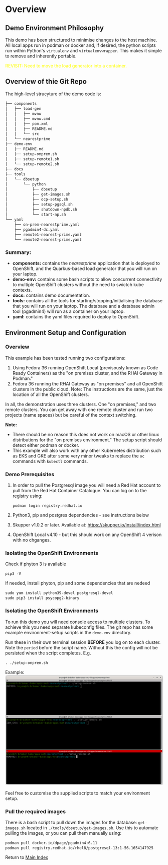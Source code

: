 # Overview

## Demo Environment Philosophy
This demo has been structured to minimise changes to the host machine. All local apps run in podman or docker and, if desired, the python scripts run within Python's `virtualenv` and `virtualenvwrapper`. This makes it simple to remove and inherently portable.

<span style="color:yellow">REVISIT: Need to move the load generator into a container. </span>

## Overview of thie Git Repo

The high-level strucyture of the demo code is:
```
├── components
│   ├── load-gen
│   │   ├── mvnw
│   │   ├── mvnw.cmd
│   │   ├── pom.xml
│   │   ├── README.md
│   │   └── src
│   └── nearestprime
├── demo-env
│   ├── README.md
│   ├── setup-onprem.sh
│   ├── setup-remote1.sh
│   └── setup-remote2.sh
├── docs
├── tools
│   └── dbsetup
│       └── python
│           ├── dbsetup
│           ├── get-images.sh
│           ├── ocp-setup.sh
│           ├── setup-pgsql.sh
│           ├── shutdown-npdb.sh
│           └── start-np.sh
└── yaml
    ├── on-prem-nearestprime.yaml
    ├── pgadmin4-dc.yaml
    ├── remote1-nearest-prime.yaml
    └── remote2-nearest-prime.yaml

```
### Summary:
- **components:** contains the *nearestprime* application that is deployed to OpenShift, and the Quarkus-based load generator that you will run on your laptop.
- **demo-env:** contains some bash scripts to allow concurrent connectivity to multiple OpenShift clusters without the need to swictch kube contexts. 
- **docs:** contains demo documentation.
- **tools:** contains all the tools for starting/stopping/initialising the database that you will run on your laptop. The database and a database admin tool (pgadmin4) will run as a container on your laptop.
- **yaml:** contains the yaml files required to deploy to OpenShift.

## Environment Setup and Configuration
### Overview
This example has been tested running two configurations:
1. Using Fedora 36 running OpenShift Local (previsously known as Code Ready Containers) as the "on premises cluster, and the RHAI Gateway in Podman."
2. Fedora 36 running the RHAI Gateway as "on premises" and all OpenShift clusters in the public cloud. Note: The instructions are the same, just the location of all the OpenShift clusters.

In all, the demonstration uses three clusters. One "on premises," and two remote clusters. You can get away with one remote cluster and run two projects (name spaces) but be careful of the context switching.

**Note:**
- There should be no reason this does not work on macOS or other linux distributions for the "on premises environment." The setup script should detect either podman or docker.
- This example will also work with any other Kubernetes distribution such as EKS and GKE after some very minor tweaks to replace the `oc` commands with `kubectl` commands.

### Demo Prerequisites
1. In order to pull the Postgresql image you will need a Red Hat account to pull from the Red Hat Container Catalogue. You can log on to the registry using:

   ```
   podman login registry.redhat.io
   ```

2. Python3, pip and postgres dependencies - see instructions below
3. Skupper v1.0.2 or later. Available at: https://skupper.io/install/index.html
4. OpenShift Local v4.10 - but this should work on any OpenShift 4 verison with no chganges.


### Isolating the OpenShift Environments
Check if phyton 3 is available
```
pip3 -V
```
If needed, install phyton, pip and some dependencies that are nedeed
```
sudo yum install python39-devel postgresql-devel
sudo pip3 install psycopg2-binary
```

### Isolating the OpenShift Environments
To run this demo you will need console access to multiple clusters. To achieve this you need separate kubeconfig files. The git repo has some example environment-setup scripts in the `demo-env` directory.

 Run these in their own terminal session **BEFORE** you log on to each cluster. Note the `period` before the script name. Without this the config will not be persisted when the script completes. E.g.

```
. ./setup-onprem.sh
```

Example:
<img src="./images/kubeconfig.png" alt="drawing" width="800"/>

Feel free to customise the supplied scripts to match your environment setup.


### Pull the required images
There is a bash script to pull down the images for the database: `get-images.sh` located in `./tools/dbsetup/get-images.sh`. Use this to automate pulling the images, or you can pull them manually using:

```
podman pull docker.io/dpage/pgadmin4:6.11
podman pull registry.redhat.io/rhel8/postgresql-13:1-56.1654147925
```

Return to [Main Index](../README.md)
